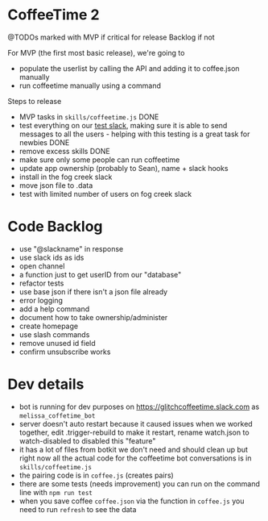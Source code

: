# CoffeeTime 2 

@TODOs
 marked with MVP if critical for release
 Backlog if not
 
 For MVP (the first most basic release), we're going to 
 - populate the userlist by calling the API and adding it to coffee.json manually
 - run coffeetime manually using a command
 
 Steps to release
 - MVP tasks in `skills/coffeetime.js` DONE
 - test everything on our [test slack](https://glitchcoffeetime.slack.com/messages), making sure it is able to send messages to all the users - helping with this testing is a great task for newbies DONE
- remove excess skills  DONE
 - make sure only some people can run coffeetime
 - update app ownership (probably to Sean), name + slack hooks
 - install in the fog creek slack
 - move json file to .data
 - test with limited number of users on fog creek slack
 
# Code Backlog
- use "@slackname" in response
- use slack ids as ids
- open channel
- a function just to get userID from our "database"
- refactor tests
- use base json if there isn't a json file already
- error logging
- add a help command
- document how to take ownership/administer
- create homepage
- use slash commands
- remove unused id field
- confirm unsubscribe works



# Dev details
 - bot is running for dev purposes on https://glitchcoffeetime.slack.com as `melissa_coffetime_bot`
 - server doesn't auto restart because it caused issues when we worked together, edit .trigger-rebuild to make it restart, rename watch.json to watch-disabled to disabled this "feature"
 - it has a lot of files from botkit we don't need and should clean up but right now all the actual code for the coffeetime bot conversations is in `skills/coffeetime.js`
 - the pairing code is in `coffee.js` (creates pairs)
 - there are some tests (needs improvement) you can run on the command line with `npm run test`
 - when you save coffee `coffee.json` via the function in `coffee.js`  you need to run `refresh` to see the data
